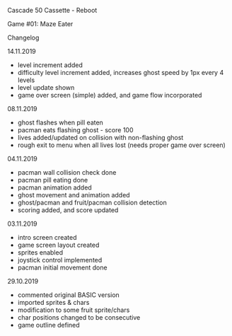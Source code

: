 Cascade 50 Cassette - Reboot

Game #01: Maze Eater

Changelog

14.11.2019

- level increment added  
- difficulty level increment added, increases ghost speed by 1px every 4 levels  
- level update shown  
- game over screen (simple) added, and game flow incorporated  

08.11.2019

- ghost flashes when pill eaten  
- pacman eats flashing ghost - score 100  
- lives added/updated on collision with non-flashing ghost  
- rough exit to menu when all lives lost (needs proper game over screen)  

04.11.2019

- pacman wall collision check done  
- pacman pill eating done  
- pacman animation added  
- ghost movement and animation added  
- ghost/pacman and fruit/pacman collision detection  
- scoring added, and score updated  

03.11.2019

- intro screen created  
- game screen layout created  
- sprites enabled  
- joystick control implemented  
- pacman initial movement done  

29.10.2019

- commented original BASIC version  
- imported sprites & chars  
- modification to some fruit sprite/chars  
- char positions changed to be consecutive  
- game outline defined
